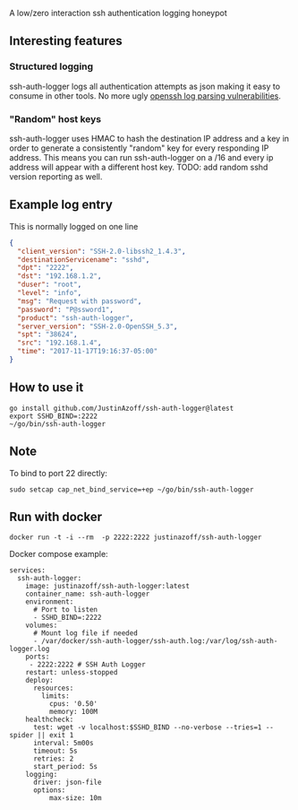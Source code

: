 A low/zero interaction ssh authentication logging honeypot

## Interesting features

### Structured logging

ssh-auth-logger logs all authentication attempts as json making it easy to
consume in other tools.  No more ugly [openssh log parsing
vulnerabilities](http://dcid.me/texts/attacking-log-analysis-tools.html).

### "Random" host keys

ssh-auth-logger uses HMAC to hash the destination IP address and a key in order to
generate a consistently "random" key for every responding IP address.  This
means you can run ssh-auth-logger on a /16 and every ip address will appear
with a different host key.  TODO: add random sshd version reporting as well.

## Example log entry

This is normally logged on one line

```json
{
  "client_version": "SSH-2.0-libssh2_1.4.3",
  "destinationServicename": "sshd",
  "dpt": "2222",
  "dst": "192.168.1.2",
  "duser": "root",
  "level": "info",
  "msg": "Request with password",
  "password": "P@ssword1",
  "product": "ssh-auth-logger",
  "server_version": "SSH-2.0-OpenSSH_5.3",
  "spt": "38624",
  "src": "192.168.1.4",
  "time": "2017-11-17T19:16:37-05:00"
}
```

## How to use it

```shell
go install github.com/JustinAzoff/ssh-auth-logger@latest
export SSHD_BIND=:2222
~/go/bin/ssh-auth-logger
```

## Note

To bind to port 22 directly:

```shell
sudo setcap cap_net_bind_service=+ep ~/go/bin/ssh-auth-logger
```

## Run with docker

```shell
docker run -t -i --rm  -p 2222:2222 justinazoff/ssh-auth-logger
```

Docker compose example:

```shell
services:
  ssh-auth-logger:
    image: justinazoff/ssh-auth-logger:latest
    container_name: ssh-auth-logger
    environment:
      # Port to listen
      - SSHD_BIND=:2222
    volumes:
      # Mount log file if needed
      - /var/docker/ssh-auth-logger/ssh-auth.log:/var/log/ssh-auth-logger.log
    ports:
     - 2222:2222 # SSH Auth Logger
    restart: unless-stopped
    deploy:
      resources:
        limits:
          cpus: '0.50'
          memory: 100M
    healthcheck:
      test: wget -v localhost:$SSHD_BIND --no-verbose --tries=1 --spider || exit 1
      interval: 5m00s
      timeout: 5s
      retries: 2
      start_period: 5s
    logging:
      driver: json-file
      options:
          max-size: 10m
```
